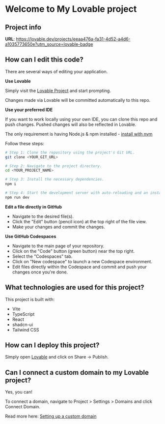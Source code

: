# Welcome to My Lovable project

## Project info

**URL**: https://lovable.dev/projects/eeaa476a-fa31-4d52-a4d6-a1035773650e?utm_source=lovable-badge

## How can I edit this code?

There are several ways of editing your application.

**Use Lovable**

Simply visit the [Lovable Project]([https://lovable.dev/projects/9c8e0e4b-dd82-414c-a1e8-a6ee578a4281](https://lovable.dev/projects/eeaa476a-fa31-4d52-a4d6-a1035773650e?utm_source=lovable-badge)) and start prompting.

Changes made via Lovable will be committed automatically to this repo.

**Use your preferred IDE**

If you want to work locally using your own IDE, you can clone this repo and push changes. Pushed changes will also be reflected in Lovable.

The only requirement is having Node.js & npm installed - [install with nvm](https://github.com/nvm-sh/nvm#installing-and-updating)

Follow these steps:

```sh
# Step 1: Clone the repository using the project's Git URL.
git clone <YOUR_GIT_URL>

# Step 2: Navigate to the project directory.
cd <YOUR_PROJECT_NAME>

# Step 3: Install the necessary dependencies.
npm i

# Step 4: Start the development server with auto-reloading and an instant preview.
npm run dev
```

**Edit a file directly in GitHub**

- Navigate to the desired file(s).
- Click the "Edit" button (pencil icon) at the top right of the file view.
- Make your changes and commit the changes.

**Use GitHub Codespaces**

- Navigate to the main page of your repository.
- Click on the "Code" button (green button) near the top right.
- Select the "Codespaces" tab.
- Click on "New codespace" to launch a new Codespace environment.
- Edit files directly within the Codespace and commit and push your changes once you're done.

## What technologies are used for this project?

This project is built with:

- Vite
- TypeScript
- React
- shadcn-ui
- Tailwind CSS

## How can I deploy this project?

Simply open [Lovable]([https://lovable.dev/projects/9c8e0e4b-dd82-414c-a1e8-a6ee578a4281](https://lovable.dev/projects/eeaa476a-fa31-4d52-a4d6-a1035773650e?utm_source=lovable-badge)) and click on Share -> Publish.

## Can I connect a custom domain to my Lovable project?

Yes, you can!

To connect a domain, navigate to Project > Settings > Domains and click Connect Domain.

Read more here: [Setting up a custom domain](https://docs.lovable.dev/tips-tricks/custom-domain#step-by-step-guide)

